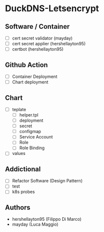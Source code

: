 # DuckDNS-Letsencrypt

## Software / Container
  - [ ] cert secret validator (mayday)
  - [ ] cert secret applier (hershellayton95)
  - [ ] certbot (hershellayton95)

## Github Action
  - [ ] Container Deployment
  - [ ] Chart deployment

## Chart
  - [ ] teplate 
    - [ ] helper.tpl
    - [ ] deployment
    - [ ] secret
    - [ ] configmap
    - [ ] Service Account
    - [ ] Role
    - [ ] Role Binding
  - [ ] values

## Addictional
  - [ ] Refactor Software (Design Pattern)
  - [ ] test
  - [ ] k8s probes

## Authors
- hershellayton95 (Filippo Di Marco)
- mayday (Luca Maggio)